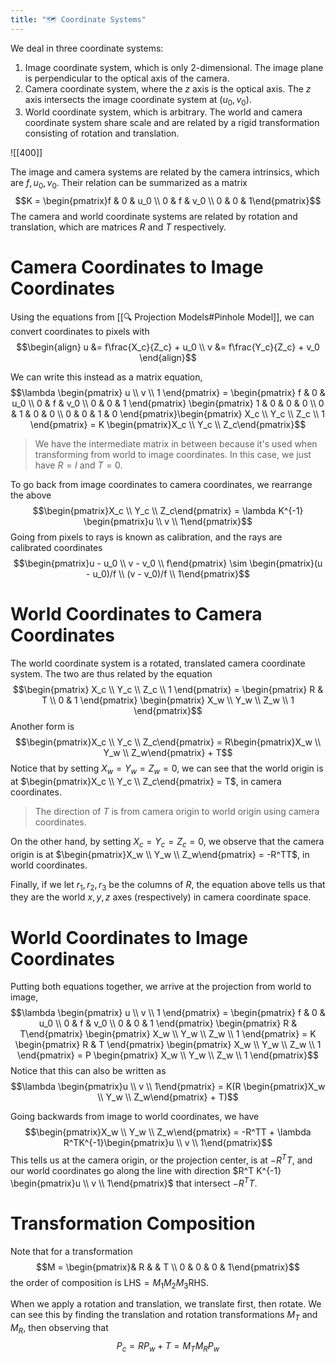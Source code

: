 ```yaml
---
title: "🗺️ Coordinate Systems"
---
```

We deal in three coordinate systems:
1. Image coordinate system, which is only 2-dimensional. The image plane is perpendicular to the optical axis of the camera.
2. Camera coordinate system, where the $z$ axis is the optical axis. The $z$ axis intersects the image coordinate system at $(u_0, v_0)$.
3. World coordinate system, which is arbitrary. The world and camera coordinate system share scale and are related by a rigid transformation consisting of rotation and translation.

![[400]]

The image and camera systems are related by the camera intrinsics, which are $f, u_0, v_0$. Their relation can be summarized as a matrix $$K = \begin{pmatrix}f & 0 & u_0 \\ 0 & f & v_0 \\ 0 & 0 & 1\end{pmatrix}$$
The camera and world coordinate systems are related by rotation and translation, which are matrices $R$ and $T$ respectively.

# Camera Coordinates to Image Coordinates
Using the equations from [[🔍 Projection Models#Pinhole Model]], we can convert coordinates to pixels with $$\begin{align} u &= f\frac{X_c}{Z_c} + u_0 \\ v &= f\frac{Y_c}{Z_c} + v_0 \end{align}$$

We can write this instead as a matrix equation, $$\lambda \begin{pmatrix} u \\ v \\ 1 \end{pmatrix} = \begin{pmatrix} f & 0 & u_0 \\ 0 & f & v_0 \\ 0 & 0 & 1 \end{pmatrix} \begin{pmatrix} 1 & 0 & 0 & 0 \\ 0 & 1 & 0 & 0 \\ 0 & 0 & 1 & 0 \end{pmatrix}\begin{pmatrix} X_c \\ Y_c \\ Z_c \\ 1 \end{pmatrix} = K \begin{pmatrix}X_c \\ Y_c \\ Z_c\end{pmatrix}$$
> We have the intermediate matrix in between because it's used when transforming from world to image coordinates. In this case, we just have $R = I$ and $T = 0$.

To go back from image coordinates to camera coordinates, we rearrange the above $$\begin{pmatrix}X_c \\ Y_c \\ Z_c\end{pmatrix} = \lambda K^{-1} \begin{pmatrix}u \\ v \\ 1\end{pmatrix}$$
Going from pixels to rays is known as calibration, and the rays are calibrated coordinates $$\begin{pmatrix}u - u_0 \\ v - v_0 \\ f\end{pmatrix} \sim \begin{pmatrix}(u - u_0)/f \\ (v - v_0)/f \\ 1\end{pmatrix}$$

# World Coordinates to Camera Coordinates
The world coordinate system is a rotated, translated camera coordinate system. The two are thus related by the equation $$\begin{pmatrix} X_c \\ Y_c \\ Z_c \\ 1 \end{pmatrix} = \begin{pmatrix} R & T \\ 0 & 1 \end{pmatrix} \begin{pmatrix} X_w \\ Y_w \\ Z_w \\ 1 \end{pmatrix}$$
Another form is $$\begin{pmatrix}X_c \\ Y_c \\ Z_c\end{pmatrix} = R\begin{pmatrix}X_w \\ Y_w \\ Z_w\end{pmatrix} + T$$
Notice that by setting $X_w = Y_w = Z_w = 0$, we can see that the world origin is at $\begin{pmatrix}X_c \\ Y_c \\ Z_c\end{pmatrix} = T$, in camera coordinates.
> The direction of $T$ is from camera origin to world origin using camera coordinates.

On the other hand, by setting $X_c = Y_c = Z_c = 0$, we observe that the camera origin is at $\begin{pmatrix}X_w \\ Y_w \\ Z_w\end{pmatrix} = -R^TT$, in world coordinates.

Finally, if we let $r_1, r_2, r_3$ be the columns of $R$, the equation above tells us that they are the world $x, y, z$ axes (respectively) in camera coordinate space.

# World Coordinates to Image Coordinates
Putting both equations together, we arrive at the projection from world to image, $$\lambda \begin{pmatrix} u \\ v \\ 1 \end{pmatrix} = \begin{pmatrix} f & 0 & u_0 \\ 0 & f & v_0 \\ 0 & 0 & 1 \end{pmatrix} \begin{pmatrix} R & T\end{pmatrix} \begin{pmatrix} X_w \\ Y_w \\ Z_w \\ 1 \end{pmatrix} = K \begin{pmatrix} R & T \end{pmatrix} \begin{pmatrix} X_w \\ Y_w \\ Z_w \\ 1 \end{pmatrix} = P \begin{pmatrix} X_w \\ Y_w \\ Z_w \\ 1 \end{pmatrix}$$
Notice that this can also be written as $$\lambda \begin{pmatrix}u \\ v \\ 1\end{pmatrix} = K(R \begin{pmatrix}X_w \\ Y_w \\ Z_w\end{pmatrix} + T)$$

Going backwards from image to world coordinates, we have $$\begin{pmatrix}X_w \\ Y_w \\ Z_w\end{pmatrix} = -R^TT + \lambda R^TK^{-1}\begin{pmatrix}u \\ v \\ 1\end{pmatrix}$$
This tells us at the camera origin, or the projection center, is at $-R^TT$, and our world coordinates go along the line with direction $R^T K^{-1} \begin{pmatrix}u \\ v \\ 1\end{pmatrix}$ that intersect $-R^TT$.

# Transformation Composition
Note that for a transformation $$M = \begin{pmatrix}& R & & T \\ 0 & 0 & 0 & 1\end{pmatrix}$$
the order of composition is $\text{LHS} = M_1 M_2 M_3 \text{RHS}$.

When we apply a rotation and translation, we translate first, then rotate. We can see this by finding the translation and rotation transformations $M_T$ and $M_R$, then observing that $$P_c = RP_w + T = M_T M_R P_w$$